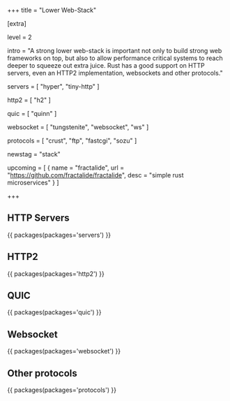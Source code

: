 +++
title = "Lower Web-Stack"

[extra]

level = 2

intro = "A strong lower web-stack is important not only to build strong web frameworks on top, but also to allow performance critical systems to reach deeper to squeeze out extra juice. Rust has a good support on HTTP servers, even an HTTP2 implementation, websockets and other protocols."

servers = [
  "hyper",
  "tiny-http"
]

http2 = [
  "h2"
]

quic = [
  "quinn"
]

websocket = [
  "tungstenite",
  "websocket",
  "ws"
]

protocols = [
  "crust",
  "ftp",
  "fastcgi",
  "sozu"
]

newstag = "stack"

upcoming = [
  { name = "fractalide", url = "https://github.com/fractalide/fractalide", desc = "simple rust microservices" }
]

+++
## HTTP Servers

{{ packages(packages='servers') }}

## HTTP2

{{ packages(packages='http2') }}

## QUIC

{{ packages(packages='quic') }}

## Websocket

{{ packages(packages='websocket') }}

## Other protocols

{{ packages(packages='protocols') }}
